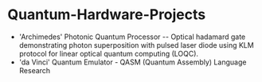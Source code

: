 # Quantum-Hardware-Projects
- 'Archimedes' Photonic Quantum Processor -- Optical hadamard gate demonstrating photon superposition with pulsed laser diode using KLM protocol for linear optical quantum computing (LOQC).
- 'da Vinci' Quantum Emulator - QASM (Quantum Assembly) Language Research
